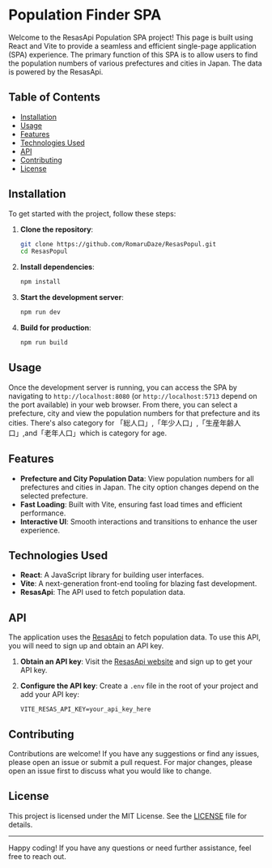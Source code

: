 # Population Finder SPA

Welcome to the ResasApi Population SPA project! This page is built using React and Vite to provide a seamless and efficient single-page application (SPA) experience. The primary function of this SPA is to allow users to find the population numbers of various prefectures and cities in Japan. The data is powered by the ResasApi.

## Table of Contents

- [Installation](#installation)
- [Usage](#usage)
- [Features](#features)
- [Technologies Used](#technologies-used)
- [API](#api)
- [Contributing](#contributing)
- [License](#license)

## Installation

To get started with the project, follow these steps:

1. **Clone the repository**:
    ```bash
    git clone https://github.com/RomaruDaze/ResasPopul.git
    cd ResasPopul
    ```

2. **Install dependencies**:
    ```bash
    npm install
    ```

3. **Start the development server**:
    ```bash
    npm run dev
    ```

4. **Build for production**:
    ```bash
    npm run build
    ```

## Usage

Once the development server is running, you can access the SPA by navigating to `http://localhost:8080` (or `http://localhost:5713` depend on the port available) in your web browser. From there, you can select a prefecture, city and view the population numbers for that prefecture and its cities. There's also category for 「総人口」,「年少人口」,「生産年齢人口」,and「老年人口」which is category for age.

## Features

- **Prefecture and City Population Data**: View population numbers for all prefectures and cities in Japan. The city option changes depend on the selected prefecture.
- **Fast Loading**: Built with Vite, ensuring fast load times and efficient performance.
- **Interactive UI**: Smooth interactions and transitions to enhance the user experience.

## Technologies Used

- **React**: A JavaScript library for building user interfaces.
- **Vite**: A next-generation front-end tooling for blazing fast development.
- **ResasApi**: The API used to fetch population data.

## API

The application uses the [ResasApi](https://opendata.resas-portal.go.jp/) to fetch population data. To use this API, you will need to sign up and obtain an API key.

1. **Obtain an API key**:
   Visit the [ResasApi website](https://opendata.resas-portal.go.jp/) and sign up to get your API key.

2. **Configure the API key**:
   Create a `.env` file in the root of your project and add your API key:
   ```env
   VITE_RESAS_API_KEY=your_api_key_here
   ```

## Contributing

Contributions are welcome! If you have any suggestions or find any issues, please open an issue or submit a pull request. For major changes, please open an issue first to discuss what you would like to change.

## License

This project is licensed under the MIT License. See the [LICENSE](LICENSE) file for details.

---

Happy coding! If you have any questions or need further assistance, feel free to reach out.
